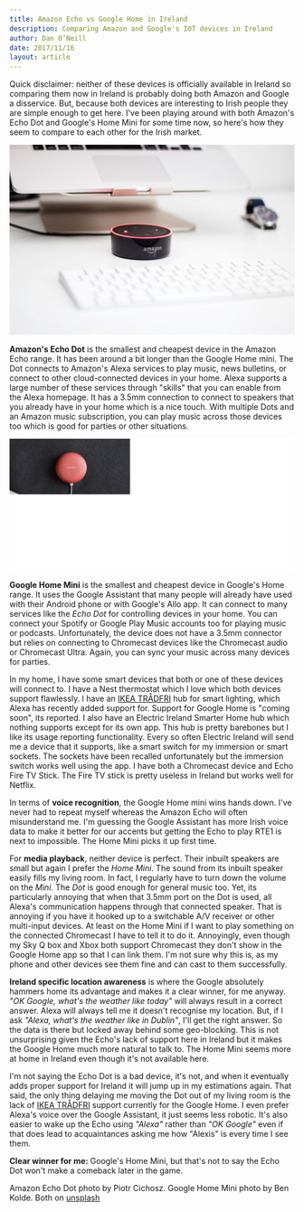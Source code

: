 ```yaml
---
title: Amazon Echo vs Google Home in Ireland
description: Comparing Amazon and Google's IOT devices in Ireland
author: Dan O’Neill
date: 2017/11/16
layout: article
---
```


Quick disclaimer: neither of these devices is officially available in Ireland so comparing them now in Ireland is probably doing both Amazon and Google a disservice. But, because both devices are interesting to Irish people they are simple enough to get here. I've been playing around with both Amazon's Echo Dot and Google's Home Mini for some time now, so here's how they seem to compare to each other for the Irish market.

![Amazon Echo Dot](/images/amazon-echo-dot.jpg)

**Amazon's Echo Dot** is the smallest and cheapest device in the Amazon Echo range. It has been around a bit longer than the Google Home mini. The Dot connects to Amazon's Alexa services to play music, news bulletins, or connect to other cloud-connected devices in your home. Alexa supports a large number of these services through "skills" that you can enable from the Alexa homepage. It has a 3.5mm connection to connect to speakers that you already have in your home which is a nice touch. With multiple Dots and an Amazon music subscription, you can play music across those devices too which is good for parties or other situations.

![BGoogle Home Mini](/images/google-home-mini.jpg)

**Google Home Mini** is the smallest and cheapest device in Google's Home range. It uses the Google Assistant that many people will already have used with their Android phone or with Google's Allo app. It can connect to many services like the _Echo Dot_ for controlling devices in your home. You can connect your Spotify or Google Play Music accounts too for playing music or podcasts. Unfortunately, the device does not have a 3.5mm connector but relies on connecting to Chromecast devices like the Chromecast audio or Chromecast Ultra. Again, you can sync your music across many devices for parties.

In my home, I have some smart devices that both or one of these devices will connect to. I have a Nest thermostat which I love which both devices support flawlessly. I have an [IKEA TRÅDFRI](http://www.ikea.com/ie/en/products/lighting/smart-lighting/) hub for smart lighting, which Alexa has recently added support for. Support for Google Home is "coming soon", its reported. I also have an Electric Ireland Smarter Home hub which nothing supports except for its own app. This hub is pretty barebones but I like its usage reporting functionality. Every so often Electric Ireland will send me a device that it supports, like a smart switch for my immersion or smart sockets. The sockets have been recalled unfortunately but the immersion switch works well using the app. I have both a Chromecast device and Echo Fire TV Stick. The Fire TV stick is pretty useless in Ireland but works well for Netflix.

In terms of **voice recognition**, the Google Home mini wins hands down. I've never had to repeat myself whereas the Amazon Echo will often misunderstand me. I'm guessing the Google Assistant has more Irish voice data to make it better for our accents but getting the Echo to play RTE1 is next to impossible. The Home Mini picks it up first time.

<!-- ad -->

For **media playback**, neither device is perfect. Their inbuilt speakers are small but again I prefer the _Home Mini_. The sound from its inbuilt speaker easily fills my living room. In fact, I regularly have to turn down the volume on the _Mini_. The _Dot_ is good enough for general music too. Yet, its particularly annoying that when that 3.5mm port on the Dot is used, all Alexa's communication happens through that connected speaker. That is annoying if you have it hooked up to a switchable A/V receiver or other multi-input devices. At least on the Home Mini if I want to play something on the connected Chromecast I have to tell it to do it. Annoyingly, even though my Sky Q box and Xbox both support Chromecast they don't show in the Google Home app so that I can link them. I'm not sure why this is, as my phone and other devices see them fine and can cast to them successfully.

**Ireland specific location awareness** is where the Google absolutely hammers home its advantage and makes it a clear winner, for me anyway. _"OK Google, what's the weather like today"_ will always result in a correct answer. Alexa will always tell me it doesn't recognise my location. But, if I ask _"Alexa, what's the weather like in Dublin"_, I'll get the right answer. So the data is there but locked away behind some geo-blocking. This is not unsurprising given the Echo's lack of support here in Ireland but it makes the Google Home much more natural to talk to. The Home Mini seems more at home in Ireland even though it's not available here.

I'm not saying the Echo Dot is a bad device, it's not, and when it eventually adds proper support for Ireland it will jump up in my estimations again. That said, the only thing delaying me moving the Dot out of my living room is the lack of [IKEA TRÅDFRI](http://www.ikea.com/ie/en/products/lighting/smart-lighting/) support currently for the Google Home. I even prefer Alexa's voice over the Google Assistant, it just seems less robotic. It's also easier to wake up the Echo using _"Alexa"_ rather than _"OK Google"_ even if that does lead to acquaintances asking me how "Alexis" is every time I see them.

**Clear winner for me:** Google's Home Mini, but that's not to say the Echo Dot won't make a comeback later in the game.

Amazon Echo Dot photo by Piotr Cichosz. Google Home Mini photo by Ben Kolde. Both on [unsplash](https://unsplash.com/)
